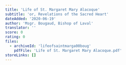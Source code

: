 ```yaml
---
title: 'Life of St. Margaret Mary Alacoque'
subtitle: 'or, Revelations of the Sacred Heart'
dateAdded: '2020-06-19'
author: 'Msgr. Bougaud, Bishop of Laval'
translator: ''
score: 0
rating: 0
files:
  - archiveId: 'lifeofsaintmarga00boug'
    pdfFile: 'Life of St. Margaret Mary Alacoque.pdf'
storeLinks: []
---
```



